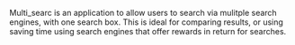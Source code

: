 Multi_searc is an application to allow users to search via mulitple search engines, with one search box. This is ideal for comparing results, or using saving time using search engines that offer rewards in return for searches. 